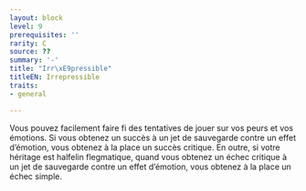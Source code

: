 ```yaml
---
layout: block
level: 9
prerequisites: ''
rarity: C
source: ??
summary: '-'
title: "Irr\xE9pressible"
titleEN: Irrepressible
traits:
- general

---
```


<p>Vous pouvez facilement faire fi des tentatives de jouer sur vos peurs et vos émotions. Si vous obtenez un succès à un jet de sauvegarde contre un effet d’émotion, vous obtenez à la place un succès critique. En outre, si votre héritage est halfelin flegmatique, quand vous obtenez un échec critique à un jet de sauvegarde contre un effet d’émotion, vous obtenez à la place un échec simple.</p>